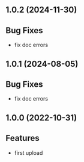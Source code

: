 ## 1.0.2 (2024-11-30)

## Bug Fixes

- fix doc errors

## 1.0.1 (2024-08-05)

## Bug Fixes

- fix doc errors

## 1.0.0 (2022-10-31)

## Features

- first upload

